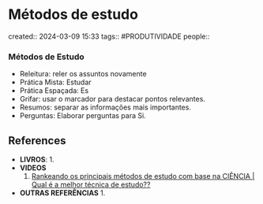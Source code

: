 # Métodos de estudo
created:: 2024-03-09 15:33
tags:: #PRODUTIVIDADE
people::

### Métodos de Estudo
- Releitura: reler os assuntos novamente
- Prática Mista: Estudar 
- Prática Espaçada: Es
- Grifar: usar o marcador para destacar pontos relevantes. 
- Resumos: separar  as informações mais importantes. 
- Perguntas: Elaborar perguntas para Si.

## References
- **LIVROS**:
	1. 
- **VIDEOS**
	1. [Rankeando os principais métodos de estudo com base na CIÊNCIA | Qual é a melhor técnica de estudo??](https://www.youtube.com/watch?v=WJ90gOKgLmw)
- **OUTRAS REFERÊNCIAS**
	1. 